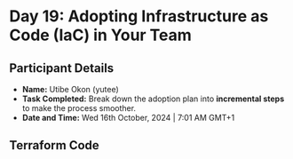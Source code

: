 # Day 19: Adopting Infrastructure as Code (IaC) in Your Team

## Participant Details

- **Name:** Utibe Okon (yutee)
- **Task Completed:** Break down the adoption plan into **incremental steps** to make the process smoother.
- **Date and Time:** Wed 16th October, 2024 | 7:01 AM GMT+1

## Terraform Code 
```hcl

```